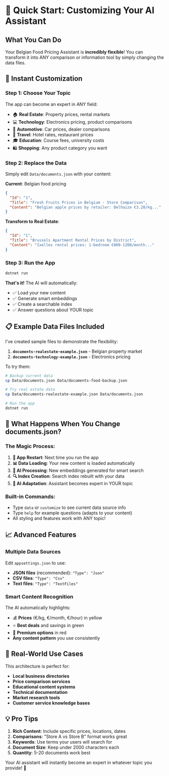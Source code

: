 # 🔧 Quick Start: Customizing Your AI Assistant

## What You Can Do

Your Belgian Food Pricing Assistant is **incredibly flexible**! You can transform it into ANY comparison or information tool by simply changing the data files.

## 🚀 Instant Customization

### Step 1: Choose Your Topic

The app can become an expert in ANY field:

- 🏠 **Real Estate**: Property prices, rental markets
- 💻 **Technology**: Electronics pricing, product comparisons
- 🚗 **Automotive**: Car prices, dealer comparisons
- 🏨 **Travel**: Hotel rates, restaurant prices
- 🎓 **Education**: Course fees, university costs
- 🛍️ **Shopping**: Any product category you want

### Step 2: Replace the Data

Simply edit `Data/documents.json` with your content:

**Current**: Belgian food pricing

```json
{
  "Id": "1",
  "Title": "Fresh Fruits Prices in Belgium - Store Comparison",
  "Content": "Belgian apple prices by retailer: Delhaize €3.20/kg..."
}
```

**Transform to Real Estate**:

```json
{
  "Id": "1",
  "Title": "Brussels Apartment Rental Prices by District",
  "Content": "Ixelles rental prices: 1-bedroom €800-1200/month..."
}
```

### Step 3: Run the App

```bash
dotnet run
```

**That's it!** The AI will automatically:

- ✅ Load your new content
- ✅ Generate smart embeddings
- ✅ Create a searchable index
- ✅ Answer questions about YOUR topic

## 📋 Example Data Files Included

I've created sample files to demonstrate the flexibility:

1. **`documents-realestate-example.json`** - Belgian property market
2. **`documents-technology-example.json`** - Electronics pricing

To try them:

```bash
# Backup current data
cp Data/documents.json Data/documents-food-backup.json

# Try real estate data
cp Data/documents-realestate-example.json Data/documents.json

# Run the app
dotnet run
```

## 🎯 What Happens When You Change documents.json?

### The Magic Process:

1. **🔄 App Restart**: Next time you run the app
2. **📊 Data Loading**: Your new content is loaded automatically
3. **🧠 AI Processing**: New embeddings generated for smart search
4. **🔍 Index Creation**: Search index rebuilt with your data
5. **💬 AI Adaptation**: Assistant becomes expert in YOUR topic

### Built-in Commands:

- Type `data` or `customize` to see current data source info
- Type `help` for example questions (adapts to your content)
- All styling and features work with ANY topic!

## 📈 Advanced Features

### Multiple Data Sources

Edit `appsettings.json` to use:

- **JSON files** (recommended): `"Type": "Json"`
- **CSV files**: `"Type": "Csv"`
- **Text files**: `"Type": "TextFiles"`

### Smart Content Recognition

The AI automatically highlights:

- 💰 **Prices** (€/kg, €/month, €/hour) in yellow
- ⭐ **Best deals** and savings in green
- 💎 **Premium options** in red
- **Any content pattern** you use consistently

## 🌟 Real-World Use Cases

This architecture is perfect for:

- **Local business directories**
- **Price comparison services**
- **Educational content systems**
- **Technical documentation**
- **Market research tools**
- **Customer service knowledge bases**

## 💡 Pro Tips

1. **Rich Content**: Include specific prices, locations, dates
2. **Comparisons**: "Store A vs Store B" format works great
3. **Keywords**: Use terms your users will search for
4. **Document Size**: Keep under 2000 characters each
5. **Quantity**: 5-20 documents work best

Your AI assistant will instantly become an expert in whatever topic you provide! 🚀
